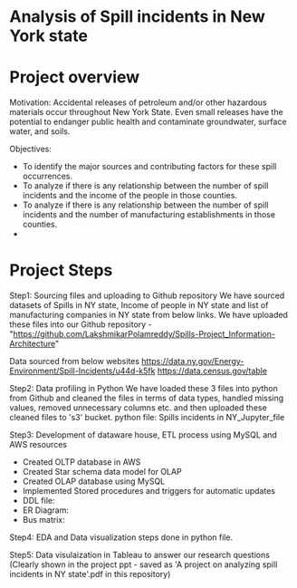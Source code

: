 # Analysis of Spill incidents in New York state

# Project overview
Motivation: Accidental releases of petroleum and/or other hazardous materials occur throughout New York State. Even small releases have the potential to endanger public health and contaminate groundwater, surface water, and soils.

Objectives:
- To identify the major sources and contributing factors for these spill occurrences.
- To analyze if there is any relationship between the number of spill incidents and the income of the people in those counties.
- To analyze if there is any relationship between the number of spill incidents and the number of manufacturing establishments in those counties.
- 
# Project Steps
Step1: Sourcing files and uploading to Github repository
We have sourced datasets of Spills in NY state, Income of people in NY state and list of manufacturing companies in NY state from below links. We have uploaded these files into our Github repository - "https://github.com/LakshmikarPolamreddy/Spills-Project_Information-Architecture"

Data sourced from below websites
https://data.ny.gov/Energy-Environment/Spill-Incidents/u44d-k5fk
https://data.census.gov/table

Step2: Data profiling in Python
We have loaded these 3 files into python from Github and cleaned the files in terms of data types, handled missing values, removed unnecessary columns etc. and then uploaded these cleaned files to 's3' bucket.
python file: Spills incidents in NY_Jupyter_file

Step3: Development of dataware house, ETL process using MySQL and AWS resources
- Created OLTP database in AWS
- Created Star schema data model for OLAP
- Created OLAP database using MySQL
- Implemented Stored procedures and triggers for automatic updates
- DDL file:
- ER Diagram:
- Bus matrix: 

Step4: EDA and Data visualization steps done in python file.

Step5: Data visulaization in Tableau to answer our research questions (Clearly shown in the project ppt - saved as 'A project on analyzing spill incidents in NY state'.pdf in this repository)

